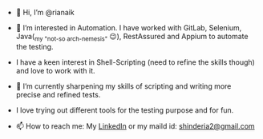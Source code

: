- 👋 Hi, I’m @rianaik
- 👀 I’m interested in Automation. I have worked with GitLab, Selenium, Java(<sub>my "not-so arch-nemesis"</sub> :wink:), RestAssured and Appium to automate the testing.
- I have a keen interest in Shell-Scripting (need to refine the skills though) and love to work with it.
- 🌱 I’m currently sharpening my skills of scripting and writing more precise and refined tests.
- I love trying out different tools for the testing purpose and for fun.

- 📫 How to reach me: My [LinkedIn](https://www.linkedin.com/in/ria-naik/) or my maild id: shinderia2@gmail.com

<!---
rianaik/rianaik is a ✨ special ✨ repository because its `README.md` (this file) appears on your GitHub profile.
You can click the Preview link to take a look at your changes.
--->
